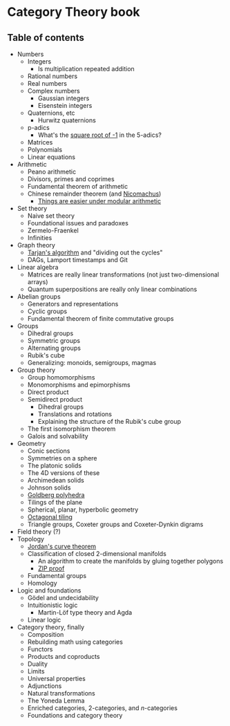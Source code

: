# Category Theory book

## Table of contents

* Numbers
    * Integers
        * Is multiplication repeated addition
    * Rational numbers
    * Real numbers
    * Complex numbers
        * Gaussian integers
        * Eisenstein integers
    * Quaternions, etc
        * Hurwitz quaternions
    * p-adics
        * What's the [square root of -1](http://math.stackexchange.com/questions/38517/in-relatively-simple-words-what-is-an-inverse-limit) in the 5-adics?
    * Matrices
    * Polynomials
    * Linear equations
* Arithmetic
    * Peano arithmetic
    * Divisors, primes and coprimes
    * Fundamental theorem of arithmetic
    * Chinese remainder theorem (and [Nicomachus](http://www.atariarchives.org/basicgames/showpage.php?page=117))
        * [Things are easier under modular arithmetic](https://math.stackexchange.com/questions/195634/how-do-you-calculate-the-modulo-of-a-high-raised-number/195641#195641)
* Set theory
    * Naive set theory
    * Foundational issues and paradoxes
    * Zermelo-Fraenkel
    * Infinities
* Graph theory
    * [Tarjan's algorithm](https://en.wikipedia.org/wiki/Tarjan%27s_strongly_connected_components_algorithm) and "dividing out the cycles"
    * DAGs, Lamport timestamps and Git
* Linear algebra
    * Matrices are really linear transformations (not just two-dimensional arrays)
    * Quantum superpositions are really only linear combinations
* Abelian groups
    * Generators and representations
    * Cyclic groups
    * Fundamental theorem of finite commutative groups
* Groups
    * Dihedral groups
    * Symmetric groups
    * Alternating groups
    * Rubik's cube
    * Generalizing: monoids, semigroups, magmas
* Group theory
    * Group homomorphisms
    * Monomorphisms and epimorphisms
    * Direct product
    * Semidirect product
        * Dihedral groups
        * Translations and rotations
        * Explaining the structure of the Rubik's cube group
    * The first isomorphism theorem
    * Galois and solvability
* Geometry
    * Conic sections
    * Symmetries on a sphere
    * The platonic solids
    * The 4D versions of these
    * Archimedean solids
    * Johnson solids
    * [Goldberg polyhedra](https://en.wikipedia.org/wiki/Goldberg_polyhedron)
    * Tilings of the plane
    * Spherical, planar, hyperbolic geometry
    * [Octagonal tiling](https://en.wikipedia.org/wiki/Octagonal_tiling)
    * Triangle groups, Coxeter groups and Coxeter-Dynkin digrams
* Field theory (?)
* Topology
    * [Jordan's curve theorem](https://www.math.auckland.ac.nz/class750/section5.pdf)
    * Classification of closed 2-dimensional manifolds
        * An algorithm to create the manifolds by gluing together polygons
        * [ZIP proof](http://www.maths.ed.ac.uk/~aar/papers/francisweeks.pdf)
    * Fundamental groups
    * Homology
* Logic and foundations
    * Gödel and undecidability
    * Intuitionistic logic
        * Martin-Löf type theory and Agda
    * Linear logic
* Category theory, finally
    * Composition
    * Rebuilding math using categories
    * Functors
    * Products and coproducts
    * Duality
    * Limits
    * Universal properties
    * Adjunctions
    * Natural transformations
    * The Yoneda Lemma
    * Enriched categories, 2-categories, and *n*-categories
    * Foundations and category theory
